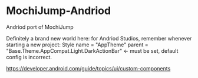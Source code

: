 # MochiJump-Andriod


Andriod port of MochiJump

Definitely a brand new world here: for Andriod Studios, remember whenever starting a new project:
Style name = "AppTheme" parent = "Base.Theme.AppCompat.Light.DarkActionBar" <- must be set, default config is incorrect.


https://developer.android.com/guide/topics/ui/custom-components
